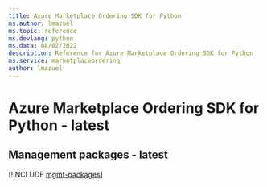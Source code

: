 ```yaml
---
title: Azure Marketplace Ordering SDK for Python
ms.author: lmazuel
ms.topic: reference
ms.devlang: python
ms.data: 08/02/2022
description: Reference for Azure Marketplace Ordering SDK for Python
ms.service: marketplaceordering
author: lmazuel
---
```

# Azure Marketplace Ordering SDK for Python - latest

## Management packages - latest
[!INCLUDE [mgmt-packages](marketplace-ordering-mgmt-index.md)]